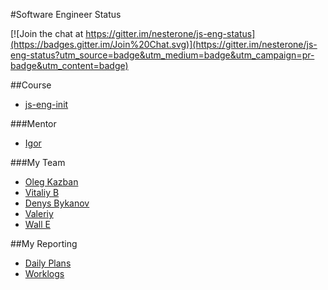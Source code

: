 #Software Engineer Status

[![Join the chat at https://gitter.im/nesterone/js-eng-status](https://badges.gitter.im/Join%20Chat.svg)](https://gitter.im/nesterone/js-eng-status?utm_source=badge&utm_medium=badge&utm_campaign=pr-badge&utm_content=badge)

##Course

* [js-eng-init](https://github.com/brotherhood-of-javascript/js-eng-init)

###Mentor

* [Igor](https://github.com/nesterone)

###My Team

* [Oleg Kazban](https://github.com/olehkazban/js-eng-status)
* [Vitaliy B](https://github.com/am1k/js-eng-status)
* [Denys Bykanov](https://github.com/bydens/js-eng-status)
* [Valeriy](https://github.com/drwebmaker/js-eng-status)
* [Wall E ](https://github.com/walle010101/js-eng-status)

##My Reporting

* [Daily Plans](report/daily-plans.md)
* [Worklogs](report/worklogs.md)

